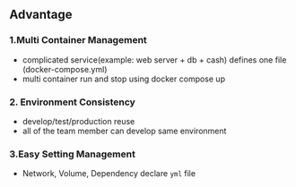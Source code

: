 
## Advantage 

### 1.Multi Container Management 

- complicated service(example: web server + db + cash) defines one file (docker-compose.yml)
- multi container run and stop using docker compose up 

### 2. Environment Consistency 

- develop/test/production reuse 
- all of the team member can develop same environment 

### 3.Easy Setting Management 

- Network, Volume, Dependency declare `yml` file 